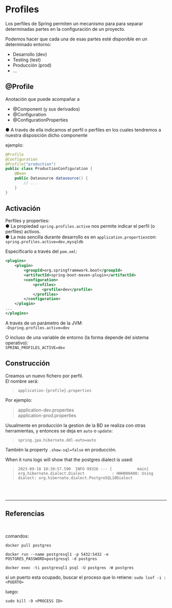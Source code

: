 # Profiles



Los perfiles de Spring permiten un mecanismo para para separar
determinadas partes en la configuración de un proyecto.

Podemos hacer que cada una de esas partes esté disponible en un
determinado entorno:<br>
+ Desarrollo (dev)
+ Testing (test)
+ Producción (prod)
+ ...


## @Profile
Anotación que puede acompañar a<br>
+ @Component (y sus derivados)
+ @Configuration
+ @ConfigurationProperties

● A través de ella indicamos el perfil o perfiles en los cuales
tendremos a nuestra disposición dicho componente

ejemplo:

```java
@Profile
@Configuration
@Profile("production")
public class ProductionConfiguration {
    @Bean
    public Datasource datasource() {
        // ...
    }
}
```

## Activación

Perfiles y properties:<br>
● La propiedad `spring.profiles.active` nos permite indicar el perfil (o
perfiles) activos.<br>
● La más sencilla durante desarrollo es en `application.properties`con: <br>
`spring.profiles.active=dev,mysqldb`

Especificarlo a través del `pom.xml`:<br>
```xml
<plugins>
    <plugin>
        <groupId>org.springframework.boot</groupId>
        <artifactId>spring-boot-maven-plugin</artifactId>
        <configuration>
            <profiles>
                <profile>dev</profile>
            </profiles>
        </configuration>
    </plugin>
...
</plugins>
```

A través de un parámetro de la JVM:<br>
`-Dspring.profiles.active=dev`<br>

O incluso de una variable de entorno (la forma depende del sistema
operativo):<br>
`SPRING_PROFILES_ACTIVE=dev`

## Construcción

Creamos un nuevo fichero por perfil. <br>
El nombre será:

>`application-{profile}.properties` 

Por ejemplo:
> application-dev.properties <br>
application-prod.properties


Usualmente en producción la gestion de la BD se realiza con otras herramientas, y entonces se deja en `auto` o `update`:

> `spring.jpa.hibernate.ddl-auto=auto`

También la property `.show-sql=false` en producción.

When it runs logs will show that the postgres dialect is used:

> `2023-09-18 10:39:57.590  INFO 99326 --- [           main] org.hibernate.dialect.Dialect            : HHH000400: Using dialect: org.hibernate.dialect.PostgreSQL10Dialect`


<br><br>


---


## Referencias
<br>

comandos:

`docker pull postgres`

`docker run --name postgresql1 -p 5432:5432 -e POSTGRES_PASSWORD=postgresql -d postgres`

`docker exec -ti postgresql1 psql -U postgres -W postgres`

si un puerto esta ocupado, buscar el proceso que lo retiene:
`sudo lsof -i :<PUERTO>`

luego:

`sudo kill -9 <PROCESS ID>`